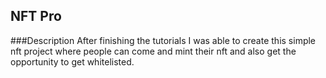 ## NFT Pro


###Description 
After finishing the tutorials I was able to create this simple nft project where people can come and mint their nft and also get the opportunity to get whitelisted.
